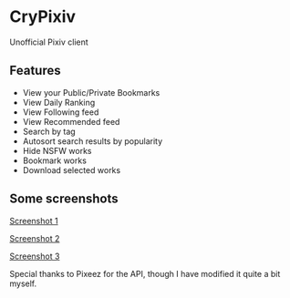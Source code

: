 # CryPixiv
Unofficial Pixiv client

## Features
- View your Public/Private Bookmarks
- View Daily Ranking
- View Following feed
- View Recommended feed
- Search by tag
- Autosort search results by popularity
- Hide NSFW works
- Bookmark works
- Download selected works

## Some screenshots

[Screenshot 1](http://i.imgur.com/sQHVM5L.png)

[Screenshot 2](http://i.imgur.com/LqfqS5n.png)

[Screenshot 3](https://i.imgur.com/IWTX39u.png)


Special thanks to Pixeez for the API, though I have modified it quite a bit myself.
